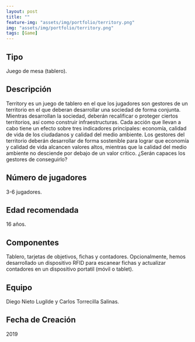```yaml
---
layout: post
title: ""
feature-img: "assets/img/portfolio/territory.png"
img: "assets/img/portfolio/territory.png"
tags: [Game]
---
```


<!-- ![image]({{ page.img | relative_url }}) -->

## Tipo
Juego de mesa (tablero).

## Descripción

Territory es un juego de tablero en el que los jugadores son gestores de un territorio en el que deberan desarrollar una sociedad de forma conjunta. Mientras desarrollan la sociedad, deberán recalificar o proteger ciertos territorios, así como construir infraestructuras. Cada acción que llevan a cabo tiene un efecto sobre tres indicadores principales: economía, calidad de vida de los ciudadanos y calidad del medio ambiente. Los gestores del territorio deberán desarrollar de forma sostenible para lograr que economía y calidad de vida alcancen valores altos, mientras que la calidad del medio ambiente no desciende por debajo de un valor crítico. ¿Serán capaces los gestores de conseguirlo?

## Número de jugadores

3-6 jugadores.

## Edad recomendada

16 años.

## Componentes

Tablero, tarjetas de objetivos, fichas y contadores. Opcionalmente, hemos desarrollado un dispositivo RFID para escanear fichas y actualizar contadores en un dispositivo portatil (móvil o tablet). 

<!-- ## Vídeo Tutorial -->

## Equipo

Diego Nieto Lugilde y Carlos Torrecilla Salinas.

## Fecha de Creación

2019





